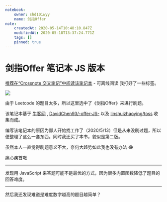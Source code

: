 ```yaml
---
notebook:
    owner: shd101wyy
    name: 剑指Offer
note:
    createdAt: 2020-05-14T10:48:10.847Z
    modifiedAt: 2020-05-18T13:37:24.771Z
    tags: []
    pinned: true
---
```


# 剑指Offer 笔记本 JS 版本
[推荐在“Crossnote 交叉笔记”中阅读该笔记本](https://crossnote.app/?repo=https%3A%2F%2Fgithub.com%2Fshd101wyy%2Fjianzhi-offer-js.git&branch=master&filePath=README.md)    - 可离线阅读
我打好了一些标签。  
<!-- @crossnote.comment "id":"73ca1ec2-3416-437d-8b68-4379712c32b2" --> 
![](https://pic4.zhimg.com/80/v2-a4e106376af1ee92be62675511e848d3_1440w.jpg)

由于 Leetcode 的题目太多，所以这里选中了《剑指Offer》来进行刷题。

该笔记本基于 [牛客网](https://www.nowcoder.com/ta/coding-interviews?asc=true&order=difficulty) , [DavidChen93/-offer-JS-](https://github.com/DavidChen93/-offer-JS-) 以及 [linshuizhaoying/toss](https://github.com/linshuizhaoying/toss) 收集而成。  

编写该笔记本的原因为鄙人开始找工作了（2020/5/13）但是从来没刷过题，所以便整理了这么一套东西。同时我还买了本书，貌似是第二版。    

虽然本人一直觉得刷题意义不大，奈何大趋势如此我也没有办法 :joy:   

痛心疾首嗷

---

发现用 JavaScript 来答题可能不是最优的方式，因为很多内置函数降低了题目的回答难度。  

---

然后我还发现难道是难度数字越高的题目越简单？

